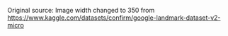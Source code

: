 Original source: Image width changed to 350 from https://www.kaggle.com/datasets/confirm/google-landmark-dataset-v2-micro